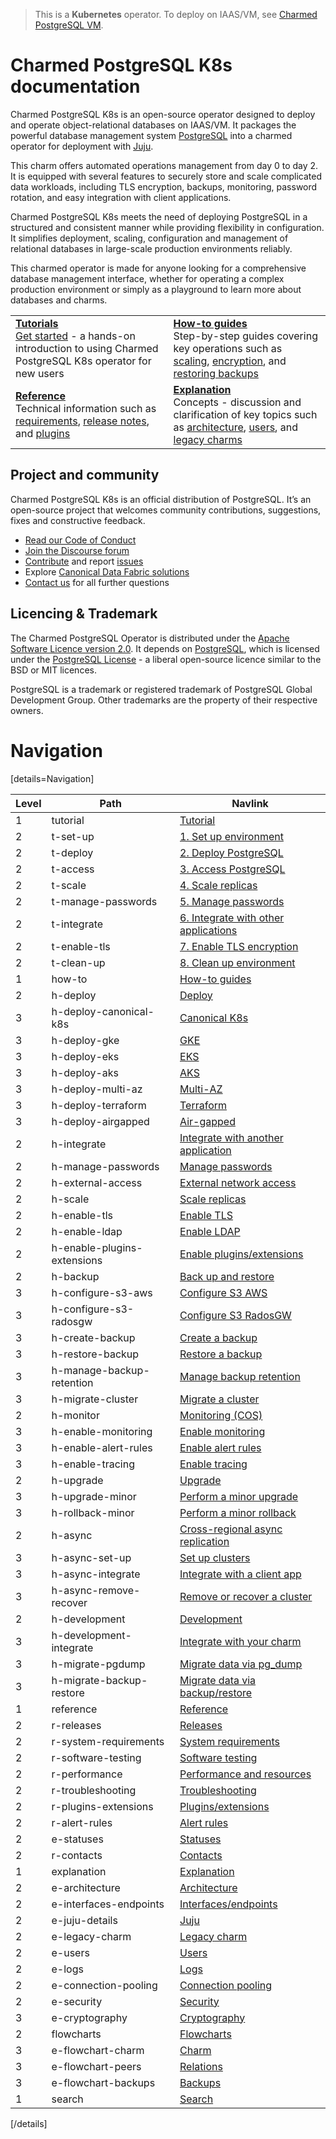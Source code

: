 > This is a **Kubernetes** operator. To deploy on IAAS/VM, see [Charmed PostgreSQL VM](https://charmhub.io/postgresql).

# Charmed PostgreSQL K8s documentation

Charmed PostgreSQL K8s is an open-source operator designed to deploy and operate object-relational databases on IAAS/VM. It packages the powerful database management system [PostgreSQL](https://www.postgresql.org/) into a charmed operator for deployment with [Juju](https://juju.is/docs/juju).

This charm offers automated operations management from day 0 to day 2. It is equipped with several features to securely store and scale complicated data workloads, including TLS encryption, backups, monitoring, password rotation, and easy integration with client applications.

Charmed PostgreSQL K8s meets the need of deploying PostgreSQL in a structured and consistent manner while providing flexibility in configuration. It simplifies deployment, scaling, configuration and management of relational databases in large-scale production environments reliably.
 
This charmed operator is made for anyone looking for a comprehensive database management interface, whether for operating a complex production environment or simply as a playground to learn more about databases and charms.


<!--
This modern "Charmed PostgreSQL K8s" operator (in channel `14/stable`) is a new "[Charmed SDK](https://juju.is/docs/sdk)"-based charm that replaces the legacy "[Reactive](https://juju.is/docs/sdk/charm-taxonomy#heading--reactive)"-based charm (in channel `latest/stable`).<br/>Read more about [legacy charms here](/t/11013).
-->

| | |
|--|--|
|  [**Tutorials**](/t/9296)</br>  [Get started](/t/9296) - a hands-on introduction to using Charmed PostgreSQL K8s operator for new users </br> |  [**How-to guides**](/t/9592) </br> Step-by-step guides covering key operations such as [scaling](/t/9592), [encryption](/t/9593), and [restoring backups](/t/9597) |
| [**Reference**](/t/13976) </br> Technical information such as [requirements](/t/11744), [release notes](/t/11872), and [plugins](/t/10945) | [**Explanation**](/t/11856) </br> Concepts - discussion and clarification of key topics such as [architecture](/t/11856), [users](/t/10843), and [legacy charms](/t/11013)|

## Project and community
Charmed PostgreSQL K8s is an official distribution of PostgreSQL. It’s an open-source project that welcomes community contributions, suggestions, fixes and constructive feedback.
- [Read our Code of Conduct](https://ubuntu.com/community/code-of-conduct)
- [Join the Discourse forum](https://discourse.charmhub.io/tag/postgresql)
- [Contribute](https://github.com/canonical/postgresql-k8s-operator/blob/main/CONTRIBUTING.md) and report [issues](https://github.com/canonical/postgresql-operator/issues/new/choose)
- Explore [Canonical Data Fabric solutions](https://canonical.com/data)
- [Contact us](/t/11852) for all further questions

## Licencing & Trademark
The Charmed PostgreSQL Operator is distributed under the [Apache Software Licence version 2.0](https://github.com/canonical/postgresql-operator/blob/main/LICENSE). It depends on [PostgreSQL](https://www.postgresql.org/ftp/source/), which is licensed under the [PostgreSQL License](https://www.postgresql.org/about/licence/) - a liberal open-source licence similar to the BSD or MIT licences.

PostgreSQL is a trademark or registered trademark of PostgreSQL Global Development Group. Other trademarks are the property of their respective owners.

# Navigation

[details=Navigation]

| Level | Path | Navlink |
|--------|--------|-------------|
| 1 | tutorial | [Tutorial](/t/9296) |
| 2 | t-set-up | [1. Set up environment](/t/9297) |
| 2 | t-deploy | [2. Deploy PostgreSQL](/t/9298) |
| 2 | t-access | [3. Access PostgreSQL](/t/13702) |
| 2 | t-scale | [4. Scale replicas](/t/9299) |
| 2 | t-manage-passwords | [5. Manage passwords](/t/9300) |
| 2 | t-integrate | [6. Integrate with other applications](/t/9301) |
| 2 | t-enable-tls | [7. Enable TLS encryption](/t/9302) |
| 2 | t-clean-up | [8. Clean up environment](/t/9303) |
| 1 | how-to | [How-to guides](/t/16767) |
| 2 | h-deploy | [Deploy](/t/16810) |
| 3 | h-deploy-canonical-k8s | [Canonical K8s](/t/15937) |
| 3 | h-deploy-gke | [GKE](/t/11237) |
| 3 | h-deploy-eks | [EKS](/t/12106) |
| 3 | h-deploy-aks | [AKS](/t/14307) |
| 3 | h-deploy-multi-az | [Multi-AZ](/t/15678) |
| 3 | h-deploy-terraform | [Terraform](/t/14924) |
| 3 | h-deploy-airgapped | [Air-gapped](/t/15691) |
| 2 | h-integrate | [Integrate with another application](/t/9594) |
| 2 | h-manage-passwords | [Manage passwords](/t/17860) |
| 2 | h-external-access | [External network access](/t/15701) |
| 2 | h-scale | [Scale replicas](/t/9592) |
| 2 | h-enable-tls | [Enable TLS](/t/9593) |
| 2 | h-enable-ldap | [Enable LDAP](/t/17189) |
| 2 | h-enable-plugins-extensions | [Enable plugins/extensions](/t/10907) |
| 2 | h-backup | [Back up and restore]() |
| 3 | h-configure-s3-aws | [Configure S3 AWS](/t/9595) |
| 3 | h-configure-s3-radosgw | [Configure S3 RadosGW](/t/10316) |
| 3 | h-create-backup | [Create a backup](/t/9596) |
| 3 | h-restore-backup | [Restore a backup](/t/9597) |
| 3 | h-manage-backup-retention | [Manage backup retention](/t/14203) |
| 3 | h-migrate-cluster | [Migrate a cluster](/t/9598) |
| 2 | h-monitor | [Monitoring (COS)]() |
| 3 | h-enable-monitoring | [Enable monitoring](/t/10812) |
| 3 | h-enable-alert-rules | [Enable alert rules](/t/12982) |
| 3 | h-enable-tracing | [Enable tracing](/t/14786) |
| 2 | h-upgrade | [Upgrade](/t/12092) |
| 3 | h-upgrade-minor | [Perform a minor upgrade](/t/12095) |
| 3 | h-rollback-minor | [Perform a minor rollback](/t/12096) |
| 2 | h-async | [Cross-regional async replication](/t/15413) |
| 3 | h-async-set-up | [Set up clusters](/t/13895) |
| 3 | h-async-integrate | [Integrate with a client app](/t/13896) |
| 3 | h-async-remove-recover | [Remove or recover a cluster](/t/13897) |
| 2 | h-development| [Development]() |
| 3 | h-development-integrate | [Integrate with your charm](/t/11853) |
| 3 | h-migrate-pgdump | [Migrate data via pg_dump](/t/12162) |
| 3 | h-migrate-backup-restore | [Migrate data via backup/restore](/t/12161) |
| 1 | reference | [Reference](/t/13977) |
| 2 | r-releases | [Releases](/t/11872) |
| 2 | r-system-requirements | [System requirements](/t/11744) |
| 2 | r-software-testing | [Software testing](/t/11774) |
| 2 | r-performance | [Performance and resources](/t/11975) |
| 2 | r-troubleshooting | [Troubleshooting](/t/11854) |
| 2 | r-plugins-extensions | [Plugins/extensions](/t/10945) |
| 2 | r-alert-rules | [Alert rules](/t/15840) |
| 2 | e-statuses | [Statuses](/t/11855) |
| 2 | r-contacts | [Contacts](/t/11852) |
| 1 | explanation | [Explanation](/t/16769) |
| 2 | e-architecture | [Architecture](/t/11856) |
| 2 | e-interfaces-endpoints | [Interfaces/endpoints](/t/10252) |
| 2 | e-juju-details | [Juju](/t/11986) |
| 2 | e-legacy-charm | [Legacy charm](/t/11013) |
| 2 | e-users | [Users](/t/10843) |
| 2 | e-logs | [Logs](/t/12098) |
| 2 | e-connection-pooling| [Connection pooling](/t/15799) |
| 2 | e-security | [Security](/t/16850) |
| 3 | e-cryptography | [Cryptography](/t/16851) |
| 2 | flowcharts | [Flowcharts]() |
| 3 | e-flowchart-charm | [Charm](/t/9305) |
| 3 | e-flowchart-peers | [Relations](/t/9306) |
| 3 | e-flowchart-backups | [Backups](/t/10248) |
| 1 | search | [Search](https://canonical.com/data/docs/postgresql/k8s) |

[/details]

<!-- Archived
| 3 | h-upgrade-intro | [Overview](/t/12092) |
| 3 | h-upgrade-major | [Perform a major upgrade](/t/12093) |
| 3 | h-rollback-major | [Perform a major rollback](/t/12094) |

| 3 | h-deploy-microk8s | [MicroK8s](/t/11858) |

| 3 | r-revision-462-463 | [Revision 462/463](/t/16008) |
| 3 | r-revision-444-445 | [Revision 444/445](/t/15966) |
| 3 | r-revision-381-382 | [Revision 381/382](/t/15442) |
| 3 | r-revision-280-281 | [Revision 280/281](/t/14068) |
| 3 | r-revision-193 | [Revision 193](/t/13208) |
| 3 | r-revision-177 | [Revision 177](/t/12668) |
| 3 | r-revision-158 | [Revision 158](/t/11874) |
| 3 | r-revision-73 | [Revision 73](/t/11873) |
-->